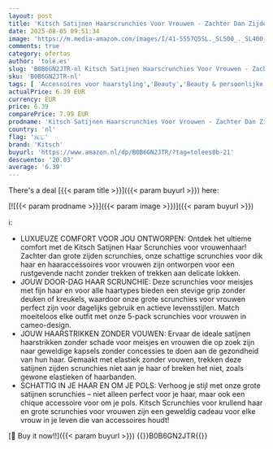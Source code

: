 ```yaml
---
layout: post
title: 'Kitsch Satijnen Haarscrunchies Voor Vrouwen - Zachter Dan Zijden Scrunchies Voor Haar  Meisjes en Stijlvolle Haarbanden - Leuke Haarscrunchie'
date: 2025-08-05 09:51:34
image: 'https://m.media-amazon.com/images/I/41-5557Q5SL._SL500_._SL400_.jpg'
comments: true
category: ofertas
author: 'tole.es'
slug: 'B0B6GN2JTR-nl Kitsch Satijnen Haarscrunchies Voor Vrouwen - Zachter Dan...'
sku: 'B0B6GN2JTR-nl'
tags: [ 'Accessoires voor haarstyling','Beauty','Beauty & persoonlijke verzorging','Haarverzorging','Paardenstaarthouders','kitsch','🇳🇱', ]
actualPrice: 6.39 EUR
currency: EUR
price: 6.39
comparePrice: 7.99 EUR
prodname: 'Kitsch Satijnen Haarscrunchies Voor Vrouwen - Zachter Dan Zijden Scrunchies Voor Haar  Meisjes en Stijlvolle Haarbanden - Leuke Haarscrunchie'
country: 'nl'
flag: '🇳🇱'
brand: 'Kitsch'
buyurl: 'https://www.amazon.nl/dp/B0B6GN2JTR/?tag=tolees0b-21'
descuento: '20.03'
average: '6.39'
---
```


There's a deal [{{< param title >}}]({{< param buyurl >}})  here:

[![{{< param prodname >}}]({{< param image >}})]({{< param buyurl >}})

ℹ️:

- LUXUEUZE COMFORT VOOR JOU ONTWORPEN: Ontdek het ultieme comfort met de Kitsch Satijnen Haar Scrunchies voor vrouwenhaar! Zachter dan grote zijden scrunchies, onze schattige scrunchies voor dik haar en haaraccessoires voor vrouwen zijn ontworpen voor een rustgevende nacht zonder trekken of trekken aan delicate lokken.
- JOUW DOOR-DAG HAAR SCRUNCHIE: Deze scrunchies voor meisjes met fijn haar en voor alle haartypes bieden een stevige grip zonder deuken of kreukels, waardoor onze grote scrunchies voor vrouwen perfect zijn voor dagelijks gebruik en actieve levensstijlen. Match moeiteloos elke outfit met onze 5-pack scrunchies voor vrouwen in cameo-design.
- JOUW HAARSTRIKKEN ZONDER VOUWEN: Ervaar de ideale satijnen haarstrikken zonder schade voor meisjes en vrouwen die op zoek zijn naar geweldige kapsels zonder concessies te doen aan de gezondheid van hun haar. Gemaakt met elastiek zonder vouwen, trekken deze satijnen zijden scrunchies niet aan je haar of breken het niet, zoals gewone elastieken of haarbanden.
- SCHATTIG IN JE HAAR EN OM JE POLS: Verhoog je stijl met onze grote satijnen scrunchies – niet alleen perfect voor je haar, maar ook een chique accessoire voor om je pols. Kitsch Scrunchies voor krullend haar en grote scrunchies voor vrouwen zijn een geweldig cadeau voor elke vrouw in je leven die van accessoires houdt!

[🛒 Buy it now!!]({{< param buyurl >}})
{{<world>}}B0B6GN2JTR{{</world>}}
